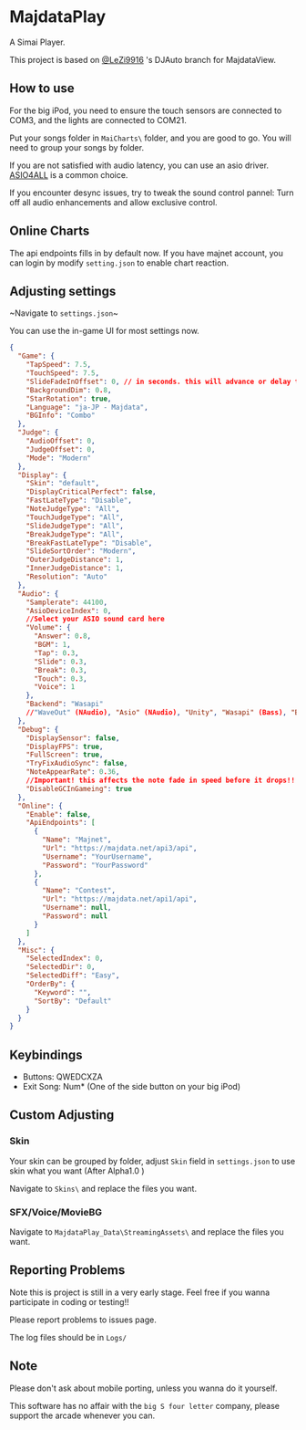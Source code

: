 # MajdataPlay

 A Simai Player.

 This project is based on [@LeZi9916](https://github.com/LeZi9916) 's DJAuto branch for MajdataView.

## How to use

For the big iPod, you need to ensure the touch sensors are connected to COM3, and the lights are connected to COM21.

Put your songs folder in `MaiCharts\` folder, and you are good to go. You will need to group your songs by folder.

If you are not satisfied with audio latency, you can use an asio driver. [ASIO4ALL](https://asio4all.org/about/download-asio4all/) is a common choice.

If you encounter desync issues, try to tweak the sound control pannel: Turn off all audio enhancements and allow exclusive control.

## Online Charts

The api endpoints fills in by default now. If you have majnet account, you can login by modify `setting.json` to enable chart reaction.

## Adjusting settings

~Navigate to `settings.json`~

You can use the in-game UI for most settings now.

```Json
{
  "Game": {
    "TapSpeed": 7.5,
    "TouchSpeed": 7.5,
    "SlideFadeInOffset": 0, // in seconds. this will advance or delay the timing of the Slide fade-in. + is delay
    "BackgroundDim": 0.8,
    "StarRotation": true,
    "Language": "ja-JP - Majdata",
    "BGInfo": "Combo"
  },
  "Judge": {
    "AudioOffset": 0,
    "JudgeOffset": 0,
    "Mode": "Modern"
  },
  "Display": {
    "Skin": "default",
    "DisplayCriticalPerfect": false,
    "FastLateType": "Disable",
    "NoteJudgeType": "All",
    "TouchJudgeType": "All",
    "SlideJudgeType": "All",
    "BreakJudgeType": "All",
    "BreakFastLateType": "Disable",
    "SlideSortOrder": "Modern",
    "OuterJudgeDistance": 1,
    "InnerJudgeDistance": 1,
    "Resolution": "Auto"
  },
  "Audio": {
    "Samplerate": 44100,
    "AsioDeviceIndex": 0,
    //Select your ASIO sound card here
    "Volume": {
      "Answer": 0.8,
      "BGM": 1,
      "Tap": 0.3,
      "Slide": 0.3,
      "Break": 0.3,
      "Touch": 0.3,
      "Voice": 1
    },
    "Backend": "Wasapi"
    //"WaveOut" (NAudio), "Asio" (NAudio), "Unity", "Wasapi" (Bass), "BassAsio" (Bass)
  },
  "Debug": {
    "DisplaySensor": false,
    "DisplayFPS": true,
    "FullScreen": true,
    "TryFixAudioSync": false,
    "NoteAppearRate": 0.36, 
    //Important! this affects the note fade in speed before it drops!!
    "DisableGCInGameing": true
  },
  "Online": {
    "Enable": false,
    "ApiEndpoints": [
      {
        "Name": "Majnet",
        "Url": "https://majdata.net/api3/api",
        "Username": "YourUsername",
        "Password": "YourPassword"
      },
      {
        "Name": "Contest",
        "Url": "https://majdata.net/api1/api",
        "Username": null,
        "Password": null
      }
    ]
  },
  "Misc": {
    "SelectedIndex": 0,
    "SelectedDir": 0,
    "SelectedDiff": "Easy",
    "OrderBy": {
      "Keyword": "",
      "SortBy": "Default"
    }
  }
}
```

## Keybindings

* Buttons: QWEDCXZA
* Exit Song: Num* (One of the side button on your big iPod)

## Custom Adjusting

### Skin

Your skin can be grouped by folder, adjust `Skin` field in `settings.json` to use skin what you want (After Alpha1.0 )

Navigate to `Skins\` and replace the files you want.

### SFX/Voice/MovieBG

Navigate to `MajdataPlay_Data\StreamingAssets\` and replace the files you want.

## Reporting Problems

Note this is project is still in a very early stage. Feel free if you wanna participate in coding or testing!!

Please report problems to issues page.

The log files should be in `Logs/`

## Note

Please don't ask about mobile porting, unless you wanna do it yourself.

This software has no affair with the `big S four letter` company, please support the arcade whenever you can.
